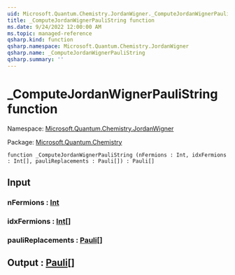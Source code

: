 ```yaml
---
uid: Microsoft.Quantum.Chemistry.JordanWigner._ComputeJordanWignerPauliString
title: _ComputeJordanWignerPauliString function
ms.date: 9/24/2022 12:00:00 AM
ms.topic: managed-reference
qsharp.kind: function
qsharp.namespace: Microsoft.Quantum.Chemistry.JordanWigner
qsharp.name: _ComputeJordanWignerPauliString
qsharp.summary: ''
---
```


# _ComputeJordanWignerPauliString function

Namespace: [Microsoft.Quantum.Chemistry.JordanWigner](xref:Microsoft.Quantum.Chemistry.JordanWigner)

Package: [Microsoft.Quantum.Chemistry](https://nuget.org/packages/Microsoft.Quantum.Chemistry)




```qsharp
function _ComputeJordanWignerPauliString (nFermions : Int, idxFermions : Int[], pauliReplacements : Pauli[]) : Pauli[]
```


## Input

### nFermions : [Int](xref:microsoft.quantum.qsharp.valueliterals#int-literals)




### idxFermions : [Int](xref:microsoft.quantum.qsharp.valueliterals#int-literals)[]




### pauliReplacements : [Pauli](xref:microsoft.quantum.qsharp.valueliterals#pauli-literals)[]





## Output : [Pauli](xref:microsoft.quantum.qsharp.valueliterals#pauli-literals)[]

